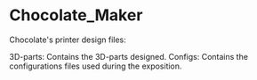 Chocolate_Maker
===============

Chocolate's printer design files:

3D-parts: Contains the 3D-parts designed.
Configs: Contains the configurations files used during the exposition.
